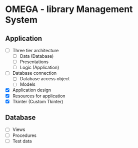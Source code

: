 # OMEGA - library Management System
## Application 
- [ ] Three tier architecture
  - [ ] Data (Database)
  - [ ] Presentations
  - [ ] Logic (Application)
- [ ] Database connection
  - [ ] Database access object
  - [ ] Models
- [x] Application design 
- [x] Resources for application
- [x] Tkinter (Custom Tkinter)

## Database
- [ ] Views
- [ ] Procedures
- [ ] Test data